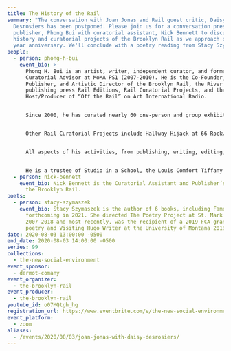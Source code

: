 ```yaml
---
title: The History of the Rail
summary: "The conversation with Joan Jonas and Rail guest critic, Daisy
  Desrosiers has been postponed. Please join us for a conversation presented by
  publisher, Phong Bui with curatorial assistant, Nick Bennett to discuss the
  history and curatorial projects of the Brooklyn Rail as we approach our 20th
  year anniversary. We'll conclude with a poetry reading from Stacy Szymaszek. "
people:
  - person: phong-h-bui
    event_bio: >-
      Phong H. Bui is an artist, writer, independent curator, and former
      Curatorial Advisor at MoMA PS1 (2007-2010). He is the Co-Founder,
      Publisher, and Artistic Director of the Brooklyn Rail, the River Rail, the
      publishing press Rail Editions, Rail Curatorial Projects, and the
      Host/Producer of “Off the Rail” on Art International Radio. 


      Since 2000, he has curated nearly 60 one-person and group exhibits. In 2013 he founded Rail Curatorial Projects, which aims to curate group exhibits that respond specifically to location, cultural moment, and economic conditions. Mostly recently presented is Artists Need to Create on the Same Scale that Society Has the Capacity to Destroy, an ongoing curatorial project that was exhibited in 2019 as an official Collateral Event of the Venice Biennale and at Colby Museum in Waterville, Maine, and which originated in 2017 at Mana Contemporary as an invocation of urgent social and political issues such as human rights and equality, immigration, foreign relations, the environment, and climate change.


      Other Rail Curatorial Projects include Hallway Hijack at 66 Rockwell Place (2016), Intimacy in Discourse: Reasonable and Unreasonable Sized Paintings at Mana Contemporary and the School of Visual Arts, Chelsea Gallery (2015), Bloodflames Revisited at Paul Kasmin Gallery (2014), Spaced Out: Migration to the Interior at Red Bull Studios (2014), and Come Together: Surviving Sandy at Industry City (2013). Forthcoming projects include the Detroit Rail, the L.A. Rail, the first U.S. retrospective of Jonas Mekas, Occupy Industry City: Artists Need to Create on the Same Scale that Society Has the Capacity to Destroy, Year 3, among others.


      All aspects of his activities, from publishing, writing, editing, curating, to art practice, including executing large-scale installation, making portraits of featured interviewees in the Rail and other forms of social activism are integral parts of his “social environment,” a consequential step following Joseph Beuys’s social sculpture and Nicholas Bourriaud’s relational aesthetics.


      He is a trustee of Studio in a School, the Louis Comfort Tiffany Foundation, Anthology Film Archives, the Third Rail, the Miami Rail, Sharpe-Walentas Studio Program, Second Shift Studio Space of Saint Paul, International Association of Art Critics (AICA-USA 2007-2020), among others. He is also a member of the Art Advisory Council of Fountain House Gallery, Co-Founder and Co-Chairman of The Monira Foundation, a non-profit which aims to curate ongoing exhibitions and public programming at Mana Contemporary in Jersey City and beyond. He was a Senior Critic at Yale MFA, Columbia University MFA, and University of Pennsylvania MFA from 2012 to 2015. He has taught graduate seminars in MFA Writing and Criticism and MFA Photography, Video, and Related Media at the School of Visual Arts from 2012 to 2016. He has received numerous awards, including an Honorary Doctorate of University of the Arts (2020), the Jetté Award for Leadership in the Arts, Colby College Museum of Art (2019), The Lunder Fellowship, The Lunder Institute for American Art (2019), The Dorothea and Leo Rabkin Foundation Prize in Fine Art Journalism (2017), The Esther Montanez Leadership Award, Fountain House (2016), Award in Art, American Academy of Arts and Letters (2003), and The Eric Isenburger Annual Prize for Installation, National Academy Museum (2003), among others. 
  - person: nick-bennett
    event_bio: Nick Bennett is the Curatorial Assistant and Publisher’s Assistant at
      the Brooklyn Rail.
poets:
  - person: stacy-szymaszek
    event_bio: Stacy Szymaszek is the author of 6 books, including Famous Hermits,
      forthcoming in 2021. She directed The Poetry Project at St. Mark's from
      2007-2018 and most recently, was the recipient of a 2019 FCA grant in
      poetry and Visiting Hugo Writer at the University of Montana 2018-19.
date: 2020-08-03 13:00:00 -0500
end_date: 2020-08-03 14:00:00 -0500
series: 99
collections:
  - the-new-social-environment
event_sponsor:
  - dermot-comany
event_organizer:
  - the-brooklyn-rail
event_producer:
  - the-brooklyn-rail
youtube_id: o07MQtgh_hg
registration_url: https://www.eventbrite.com/e/the-new-social-environment-99-joan-jonas-tickets-115351720100
event_platform:
  - zoom
aliases:
  - /events/2020/08/03/joan-jonas-with-daisy-desrosiers/
---
```


